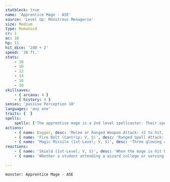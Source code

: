 ```yaml
---
statblock: true
name: 'Apprentice Mage - A5E'
source: 'Level Up: Monstrous Menagerie'
size: Medium
type: Humanoid
cr: 1
ac: 10
hp: 11
hit_dice: '2d8 + 2'
speed: '30 ft.'
stats:
    - 10
    - 10
    - 12
    - 14
    - 10
    - 10
skillsaves:
    - { arcana: 4 }
    - { history: 4 }
senses: 'passive Perception 10'
languages: 'any one'
traits: {  }
spells:
    spells: ['The apprentice mage is a 2nd level spellcaster. Their spellcasting ability is Intelligence (spell save DC 12, +4 to hit with spell attacks). They have the following wizard spells prepared:', 'Cantrips (at will): fire bolt, light, prestidigitation', '1st-level (3 slots): detect magic, magic missile, shield']
actions:
    - { name: Dagger, desc: 'Melee or Ranged Weapon Attack: +2 to hit, reach 5 ft. or range 20/60 ft., one target. Hit: 2 (1d4) piercing damage.' }
    - { name: 'Fire Bolt (Cantrip; V, S)', desc: 'Ranged Spell Attack: +4 to hit, range 120 ft., one target. Hit: 5 (1d10) fire damage.' }
    - { name: 'Magic Missile (1st-Level; V, S)', desc: 'Three glowing arrows fly from the mage simultaneously, unerringly hitting up to 3 creatures within 120 feet. Each arrow deals 3 (1d4 + 1) force damage.' }
reactions:
    - { name: 'Shield (1st-Level; V, S)', desc: 'When the mage is hit by an attack or targeted by magic missile, they gain a +5 bonus to AC (including against the triggering attack) and immunity to magic missile. These benefits last until the start of their next turn.' }
    - { name: 'Whether a student attending a wizard college or serving a crotchety master, the apprentice mage knows just enough magic to be (slightly) dangerous', desc: 'Apprentice mage statistics can also be used to represent an older hedge wizard of limited accomplishments.' }

---
```

```statblock
monster: Apprentice Mage - A5E
```
